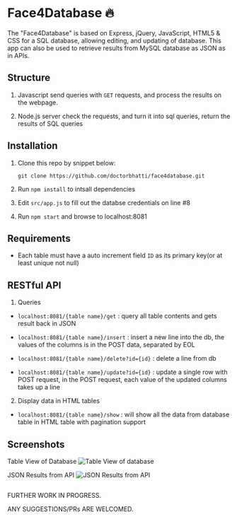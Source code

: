 # Face4Database 🔥

The "Face4Database" is  based on Express, jQuery, JavaScript, HTML5 & CSS for a SQL database, allowing editing, and updating of database.
This app can also be used to retrieve results from MySQL database as JSON as in APIs.

## Structure

1. Javascript send queries with `GET` requests, and process the results on the webpage.

2. Node.js server check the requests, and turn it into sql queries, return the results of SQL queries

## Installation

1. Clone this repo by snippet below: 
   
   `git clone https://github.com/doctorbhatti/face4database.git`
2. Run `npm install` to intsall dependencies
3. Edit `src/app.js` to fill out the databse credentials on line #8
4. Run `npm start` and browse to localhost:8081

## Requirements

* Each table must have a auto increment field `ID` as its primary key(or at least unique not null)

## RESTful API

1. Queries

* `localhost:8081/{table name}/get` : query all table contents and gets result back in JSON
* `localhost:8081/{table name}/insert` : insert a new line into the db, the values of the columns is in the POST data, separated by EOL

* `localhost:8081/{table name}/delete?id={id}` : delete a line from db
  
* `localhost:8081/{table name}/update?id={id}` : update a single row with POST request, in the POST request, each value of the updated columns takes up a line

2. Display data in HTML tables
   
* `localhost:8081/{table name}/show` : will show all the data from database table in HTML table with pagination support


## Screenshots

Table View of Database
![Table View of database](https://i.imgur.com/TOj6eZk.png)

JSON Results from API
![JSON Results from API](https://i.imgur.com/MtSvm6z.png)

##

FURTHER WORK IN PROGRESS.

ANY SUGGESTIONS/PRs ARE WELCOMED.